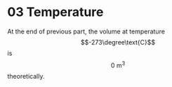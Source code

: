 # 03 Temperature

At the end of previous part, the volume at temperature $$-273\degree\text{C}$$ is $$0\text{ m}^3$$ theoretically.

